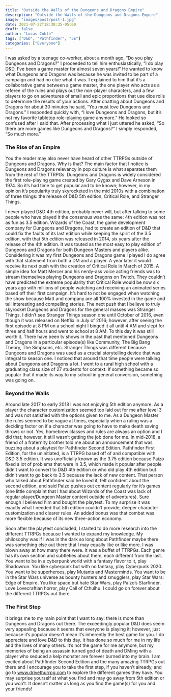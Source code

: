 ```yaml
---
title: "Outside the Walls of the Dungeons and Dragons Empire"
description: "Outside the Walls of the Dungeons and Dragons Empire"
image: "images/post/post-1.jpg"
date: 2021-07-22T18:38:35-05:00
draft: false
author: "Lucas Coble"
tags: ["D&D", "Pathfinder", "5E"]
categories: ["Everyone"]
---
```

I was asked by a teenage co-worker, about a month ago, “Do you play Dungeons and Dragons?” I proceeded to tell him enthusiastically, “I do play D&D, I’ve been a game master for almost seven years!” He wanted to know what Dungeons and Dragons was because he was invited to be part of a campaign and had no clue what it was. I explained to him that it’s a collaborative game between a game master, the one player who acts as a referee of the rules and plays out the non-player characters, and a few players to go on adventures of small and epic proportions that use dice rolls to determine the results of your actions. After chatting about Dungeons and Dragons for about 30 minutes he said, “You must love Dungeons and Dragons.” I responded quickly with, “I love Dungeons and Dragons, but it’s not my favorite tabletop role-playing game anymore.” He looked so confused after I said that. After processing what I just uttered he asked, “So there are more games like Dungeons and Dragons?” I simply responded, “So much more.”

<h3>The Rise of an Empire</h3>

You the reader may also never have heard of other TTRPGs outside of Dungeons and Dragons. Why is that? The main factor that I notice is Dungeons and Dragons relevancy in pop culture is what separates them from the rest of the TTRPGs. Dungeons and Dragons is widely considered the first role-playing game created by Gary Gygax and Dave Arneson in 1974. So it’s had time to get popular and to be known; however, in my opinion it’s popularity truly skyrocketed in the mid 2010s with a combination of three things: the release of D&D 5th edition, Critical Role, and Stranger Things.

I never played D&D 4th edition, probably never will, but after talking to some people who have played it the consensus was the same: 4th edition was not as fun as 3.5 edition. Wizards of the Coast, the game development company for Dungeons and Dragons, had to create an edition of D&D that could fix the faults of its last edition while keeping the spirit of the 3.5 edition, with that 5th edition was released in 2014, six years after the release of the 4th edition. It was touted as the most easy to play edition of Dungeons and Dragons for both Dungeon Masters and players alike. Considering it was my first Dungeons and Dragons game I played I do agree with that statement from both a DM and a player. A year later it would receive its next push with the creation of Critical Role in March of 2015. A simple idea for Matt Mercer and his nerdy-ass voice acting friends was to stream themselves playing Dungeons and Dragons on Twitch. They couldn’t have predicted the extreme popularity that Critical Role would be now six years ago with millions of people watching and receiving an animated series based off their first campaign. It’s hard to not be engaged when watching the show because Matt and company are all 100% invested in the game and tell interesting and compelling stories. The next push that I believe to truly skyrocket Dungeons and Dragons for the general masses was Stranger Things. I didn’t see Stranger Things season one until October of 2016, even though it was released on Netflix in July of 2016; however, after seeing the first episode at 8 PM on a school night I binged it all until 4 AM and slept for three and half hours and went to school at 8 AM. To this day it was still worth it. There have been tv shows in the past that mentioned Dungeons and Dragons in a particular episode(s) like Community, The Big Bang Theory, The Simpsons, etc. Stranger Things was different because Dungeons and Dragons was used as a crucial storytelling device that was integral to season one. I noticed that around that time people were talking about Dungeons and Dragons a lot. I went to a rural high school with a graduating class size of 27 students for context. If something became so popular that it made its way to my school in general conversion, something was going on.

<h3>Beyond the Walls</h3>


Around late 2017 to early 2018 I was not enjoying 5th edition anymore. As a player the character customization seemed too laid out for me after level 3 and was not satisfied with the options given to me. As a Dungeon Master the rules seemed to be vague at times, especially when a ruling was a deciding factor on if a character was going to have to make death saving throws or not. Yes, homebrew classes and rules are always an option and I did that; however, it still wasn’t getting the job done for me. In mid-2018, a friend of a fraternity brother told me about an announcement that was buzzing about a playtest for Pathfinder Second Edition. Pathfinder First Edition, for the uninitiated, is a TTRPG based off of and compatible with D&D 3.5 edition. It was unofficially known as the 3.75 edition because Paizo fixed a lot of problems that were in 3.5, which made it popular after people didn’t want to convert to D&D 4th edition or who did play 4th edition but didn’t want to go back to 3.5 because the lack of new content. That person who talked about Pathfinder said he loved it, felt confident about the second edition, and said Paizo pushes out content regularly for it’s games (one little complaint that I had about Wizards of the Coast was lack of regular player/Dungeon Master content outside of adventures). Sure enough I believed him and bought the playtest. To my surprise it was exactly what I needed that 5th edition couldn’t provide, deeper character customization and clearer rules. An added bonus was that combat was more flexible because of its new three-action economy.

Soon after the playtest concluded, I started to do more research into the different TTRPGs because I wanted to expand my knowledge. My philosophy was if I was in the dark so long about Pathfinder maybe there was something else out there that I may equally like or like more. I was blown away at how many there were. It was a buffet of TTRPGs. Each genre has its own section and subtleties about them, each different from the last. You want to be in a cyberpunk world with a fantasy flavor to it, play Shadowrun. You like cyberpunk but with no fantasy, play Cyberpunk 2020. You want to be superheroes, play Mutants and Masterminds. You want to be in the Star Wars universe as bounty hunters and smugglers, play Star Wars: Edge of Empire. You like space but hate Star Wars, play Paizo’s Starfinder. Love Lovecraftian horror, play Call of Cthulhu. I could go on forever about the different TTRPGs out there.

<h3>The First Step</h3>

It brings me to my main point that I want to say: there is more than Dungeons and Dragons out there. The exceedingly popular D&D does seem very appealing because it seems that everyone is playing it; however, just because it’s popular doesn’t mean it’s inherently the best game for you. I do appreciate and love D&D to this day. It has done so much for me in my life and the lives of many others. It’s not the game for me anymore, but my memories of being an assassin turned god of death and DMing with a player who seduced a kelp monster are forever burned into my brain. I am excited about Pathfinder Second Edition and the many amazing TTRPGs out there and I encourage you to take the first step, if you haven’t already, and go to www.drivethurrpg.com to explore the different games they have. You may surprise yourself at what you find and may go away from 5th edition or you won’t. It doesn’t matter as long as you find the game(s) for you and your friends!
